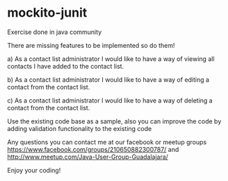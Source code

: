 mockito-junit
=============

Exercise done in java community


There are missing features to be implemented so do them!

a) As a contact list administrator I would like to have a way of viewing all contacts I have added to the contact list.

b) As a contact list administrator I would like to have a way of editing a contact from the contact list.

c) As a contact list administrator I would like to have a way of deleting a contact from the contact list.


Use the existing code base as a sample, also you can improve the code by adding validation functionality to the existing code


Any questions you can contact me at our facebook or meetup groups https://www.facebook.com/groups/210650882300787/ and http://www.meetup.com/Java-User-Group-Guadalajara/

Enjoy your coding!
